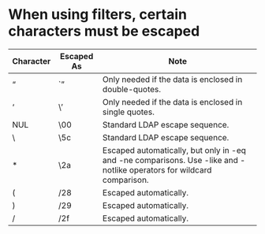# When using filters, certain characters must be escaped

| **Character** | **Escaped As** | **Note**                                      |
| -------|-----|------|
| “ | `” |Only needed if the data is enclosed in double-quotes.|
|‘ 	| \’ |Only needed if the data is enclosed in single quotes.|
|NUL|	\00|Standard LDAP escape sequence.|
|\ |\5c |Standard LDAP escape sequence.|
|* | \2a|Escaped automatically, but only in -eq and -ne comparisons. Use -like and -notlike operators for wildcard comparison.|
|( |/28 |Escaped automatically.|
|) |/29 |Escaped automatically.|
|/ |/2f |Escaped automatically.|

